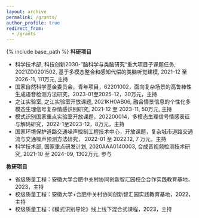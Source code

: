 ```yaml
---
layout: archive
permalink: /grants/
author_profile: true
redirect_from:
  - /grants
---
```

<!-- Google tag (gtag.js) -->
<script async src="https://www.googletagmanager.com/gtag/js?id=G-T0S164QJL9"></script>
<script>
  window.dataLayer = window.dataLayer || [];
  function gtag(){dataLayer.push(arguments);}
  gtag('js', new Date());

  gtag('config', 'G-T0S164QJL9');
</script>
{% include base_path %}
**科研项目**
* 科学技术部, 科技创新2030-”脑科学与类脑研究“重大项目子课题任务, 2021ZD0201502, 基于多模态整合和感知代偿的类脑听觉建模, 2021-12 至 2026-11, 111万元, 主持
* 国家自然科学基金委员会，青年项目，62201002，面向复杂场景的高鲁棒性生成语音检测方法研究，2023-01至2025-12，30万元，主持
* 之江实验室, 之江实验室开放课题, 2021KH0AB06, 融合情景信息的个性化多模态生理信号复杂情感识别研究, 2021-12 至 2023-11, 50万元, 主持
* 模式识别国家重点实验室开放课题，202200014，多模态生理信号情感表征与解码研究，2022-1至2023-12，8万元，主持
* 国家环境保护道路交通噪声控制工程技术中心，开放课题，复杂城市道路交通流与交通噪声预测方法研究， 2022-01 至 2022.12, 7 万元，主持
*  科学技术部, 国家重点研发计划, 2020AAA0140003, 合成音视频检测技术研究, 2021-10 至 2024-09, 1302万元, 参与

**教研项目**
* 省级质量工程：安徽大学合肥中关村协同创新智汇园校企合作实践教育基地，2023，主持
* 校级质量工程：安徽大学+合肥中关村协同创新智汇园实践教育基地，2022，主持
* 校级质量工程：《模式识别导论》线上线下混合式课程，2023，主持
